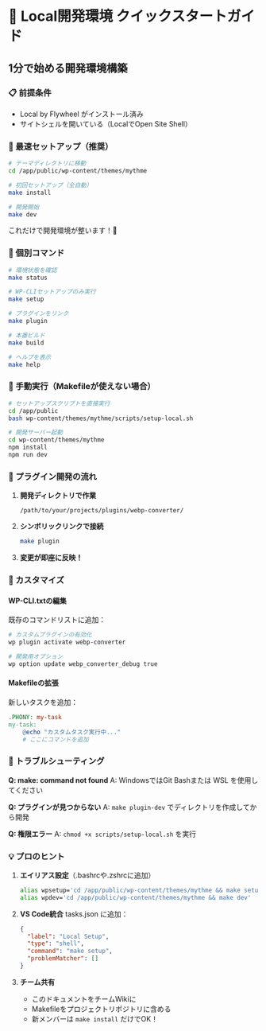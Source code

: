 # 🚀 Local開発環境 クイックスタートガイド

## 1分で始める開発環境構築

### 📋 前提条件
- Local by Flywheel がインストール済み
- サイトシェルを開いている（LocalでOpen Site Shell）

### 🎯 最速セットアップ（推奨）

```bash
# テーマディレクトリに移動
cd /app/public/wp-content/themes/mythme

# 初回セットアップ（全自動）
make install

# 開発開始
make dev
```

これだけで開発環境が整います！🎉

### 📝 個別コマンド

```bash
# 環境状態を確認
make status

# WP-CLIセットアップのみ実行
make setup

# プラグインをリンク
make plugin

# 本番ビルド
make build

# ヘルプを表示
make help
```

### 🔧 手動実行（Makefileが使えない場合）

```bash
# セットアップスクリプトを直接実行
cd /app/public
bash wp-content/themes/mythme/scripts/setup-local.sh

# 開発サーバー起動
cd wp-content/themes/mythme
npm install
npm run dev
```

### 📁 プラグイン開発の流れ

1. **開発ディレクトリで作業**
   ```
   /path/to/your/projects/plugins/webp-converter/
   ```

2. **シンボリックリンクで接続**
   ```bash
   make plugin
   ```

3. **変更が即座に反映！**

### 🎨 カスタマイズ

#### WP-CLI.txtの編集
既存のコマンドリストに追加：
```bash
# カスタムプラグインの有効化
wp plugin activate webp-converter

# 開発用オプション
wp option update webp_converter_debug true
```

#### Makefileの拡張
新しいタスクを追加：
```makefile
.PHONY: my-task
my-task:
	@echo "カスタムタスク実行中..."
	# ここにコマンドを追加
```

### 🚨 トラブルシューティング

**Q: make: command not found**
A: WindowsではGit Bashまたは WSL を使用してください

**Q: プラグインが見つからない**
A: `make plugin-dev` でディレクトリを作成してから開発

**Q: 権限エラー**
A: `chmod +x scripts/setup-local.sh` を実行

### 💡 プロのヒント

1. **エイリアス設定**（.bashrcや.zshrcに追加）
   ```bash
   alias wpsetup='cd /app/public/wp-content/themes/mythme && make setup'
   alias wpdev='cd /app/public/wp-content/themes/mythme && make dev'
   ```

2. **VS Code統合**
   tasks.json に追加：
   ```json
   {
     "label": "Local Setup",
     "type": "shell",
     "command": "make setup",
     "problemMatcher": []
   }
   ```

3. **チーム共有**
   - このドキュメントをチームWikiに
   - Makefileをプロジェクトリポジトリに含める
   - 新メンバーは `make install` だけでOK！